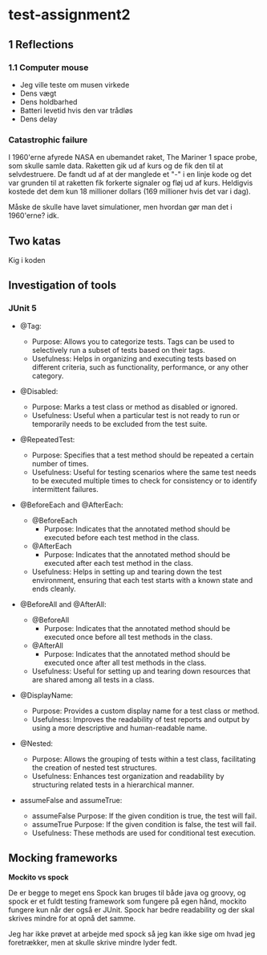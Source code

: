 # test-assignment2

## 1 Reflections
### 1.1 Computer mouse
- Jeg ville teste om musen virkede
- Dens vægt
- Dens holdbarhed
- Batteri levetid hvis den var trådløs
- Dens delay

### Catastrophic failure
I 1960'erne afyrede NASA en ubemandet raket, The Mariner 1 space probe, som skulle samle data. Raketten gik ud af kurs og de fik den til at selvdestruere. De fandt ud af at der manglede et "-" i en linje kode og det var grunden til at raketten fik forkerte signaler og fløj ud af kurs. Heldigvis kostede det dem kun 18 millioner dollars (169 millioner hvis det var i dag).

Måske de skulle have lavet simulationer, men hvordan gør man det i 1960'erne? idk.

## Two katas
Kig i koden

## Investigation of tools
### JUnit 5
- @Tag:
  - Purpose: Allows you to categorize tests. Tags can be used to selectively run a subset of tests based on their tags.
  - Usefulness: Helps in organizing and executing tests based on different criteria, such as functionality, performance, or any other category.

- @Disabled:
  - Purpose: Marks a test class or method as disabled or ignored.
  - Usefulness: Useful when a particular test is not ready to run or temporarily needs to be excluded from the test suite.

- @RepeatedTest:
  - Purpose: Specifies that a test method should be repeated a certain number of times.
  - Usefulness: Useful for testing scenarios where the same test needs to be executed multiple times to check for consistency or to identify intermittent failures.

- @BeforeEach and @AfterEach:
  - @BeforeEach
    - Purpose: Indicates that the annotated method should be executed before each test method in the class.
  - @AfterEach
    - Purpose: Indicates that the annotated method should be executed after each test method in the class.
  - Usefulness: Helps in setting up and tearing down the test environment, ensuring that each test starts with a known state and ends cleanly.

- @BeforeAll and @AfterAll:
  - @BeforeAll
    - Purpose: Indicates that the annotated method should be executed once before all test methods in the class.
  - @AfterAll
    - Purpose: Indicates that the annotated method should be executed once after all test methods in the class.
  - Usefulness: Useful for setting up and tearing down resources that are shared among all tests in a class.

- @DisplayName:
  - Purpose: Provides a custom display name for a test class or method.
  - Usefulness: Improves the readability of test reports and output by using a more descriptive and human-readable name.

- @Nested:
  - Purpose: Allows the grouping of tests within a test class, facilitating the creation of nested test structures.
  - Usefulness: Enhances test organization and readability by structuring related tests in a hierarchical manner.

- assumeFalse and assumeTrue:
  - assumeFalse Purpose: If the given condition is true, the test will fail.
  - assumeTrue Purpose: If the given condition is false, the test will fail.
  - Usefulness: These methods are used for conditional test execution.

## Mocking frameworks
**Mockito vs spock**

De er begge to meget ens
Spock kan bruges til både java og groovy, og spock er et fuldt testing framework som fungere på egen hånd, mockito fungere kun når der også er JUnit.
Spock har bedre readability og der skal skrives mindre for at opnå det samme.

Jeg har ikke prøvet at arbejde med spock så jeg kan ikke sige om hvad jeg foretrækker, men at skulle skrive mindre lyder fedt.
